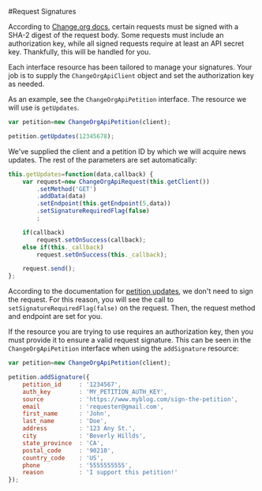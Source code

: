 #Request Signatures

According to [Change.org docs](https://github.com/change/api_docs/blob/master/v1/documentation/requests.md#request-signature), certain requests must be signed with a SHA-2 digest of the request body. Some requests must include an authorization key, while all signed requests require at least an API secret key. Thankfully, this will be handled for you.

Each interface resource has been tailored to manage your signatures. Your job is to supply the `ChangeOrgApiClient` object and set the authorization key as needed.

As an example, see the `ChangeOrgApiPetition` interface. The resource we will use is `getUpdates`.

```javascript
var petition=new ChangeOrgApiPetition(client);

petition.getUpdates(12345678);
```

We've supplied the client and a petition ID by which we will acquire news updates. The rest of the parameters are set automatically:

```javascript
this.getUpdates=function(data,callback) {
	var request=new ChangeOrgApiRequest(this.getClient())
		.setMethod('GET')
		.addData(data)
		.setEndpoint(this.getEndpoint(5,data))
		.setSignatureRequiredFlag(false)
		;

	if(callback)
		request.setOnSuccess(callback);
	else if(this._callback)
		request.setOnSuccess(this._callback);

	request.send();
};
```

According to the documentation for [petition updates](https://github.com/change/api_docs/blob/master/v1/documentation/resources/petitions/updates.md#updates-on-petitions), we don't need to sign the request. For this reason, you will see the call to `setSignatureRequiredFlag(false)` on the request. Then, the request method and endpoint are set for you.

If the resource you are trying to use requires an authorization key, then you must provide it to ensure a valid request signature. This can be seen in the `ChangeOrgApiPetition` interface when using the `addSignature` resource:

```javascript
var petition=new ChangeOrgApiPetition(client);

petition.addSignature({
	petition_id 	: '1234567',
	auth_key 		: 'MY_PETITION_AUTH_KEY',
	source 			: 'https://www.myblog.com/sign-the-petition',
	email 			: 'requester@gmail.com',
	first_name 		: 'John',
	last_name 		: 'Doe',
	address 		: '123 Any St.',
	city 			: 'Beverly Hillds',
	state_province 	: 'CA',
	postal_code 	: '90210',
	country_code 	: 'US',
	phone 			: '5555555555',
	reason 			: 'I support this petition!'
});
```